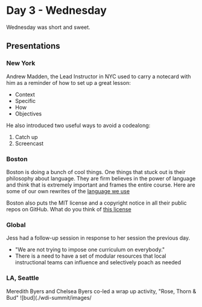 # Day 3 - Wednesday

Wednesday was short and sweet.

## Presentations
### New York
Andrew Madden, the Lead Instructor in NYC used to carry a notecard with him as a reminder of how to set up a great lesson:

* Context
* Specific
* How
* Objectives

He also introduced two useful ways to avoid a codealong:
1. Catch up
2. Screencast

### Boston

Boston is doing a bunch of cool things. One things that stuck out is their philosophy about language. They are firm believes in the power of language and think that is extremely important and frames the entire course. Here are some of our own rewrites of the [language we use](./language.md)

Boston also puts the MIT license and a copyright notice in all their public repos on GitHub. What do you think of [this license](./license.md)

### Global
Jess had a follow-up session in response to her session the previous day.
- "We are not trying to impose one curriculum on everybody."
- There is a need to have a set of modular resources that local instructional teams can influence and selectively poach as needed

### LA, Seattle
Meredith Byers and Chelsea Byers co-led a wrap up activity, "Rose, Thorn & Bud"
![bud](./wdi-summit/images/